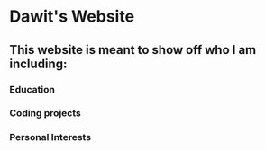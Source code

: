 #  Dawit's Website
## This website is meant to show off who I am including:
### Education
### Coding projects
### Personal Interests
